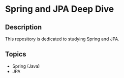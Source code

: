 # Spring and JPA Deep Dive

## Description

This repository is dedicated to studying Spring and JPA.

## Topics

- Spring (Java)
- JPA
